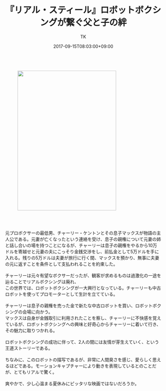 ﻿---
layout: post

title: 『リアル・スティール』ロボットボクシングが繋ぐ父と子の絆
author: TK
date: 2017-09-15T08:03:00+09:00
comments: true
categories: Movie
---
<figure class="image pict" style="float:left"><img alt="" height="450" src="http://img-cdn.jg.jugem.jp/851/3766742/20170916_1359542.jpg" width="318" />

</figure>

<p><br style="clear:both" />
&nbsp;</p>

<p><br />
元プロボクサーの最低男、チャーリー・ケントンとその息子マックスが物語の主人公である。元妻が亡くなったという連絡を受け、息子の親権について元妻の姉と話し合いの場を持つことになるが、チャーリーは息子の親権をやるから10万ドルを寄越せと元妻の夫にこっそり金銭交渉をし、前払金として5万ドルを手に入れる。残りの5万ドルは夫妻が旅行に行く間、マックスを預かり、無事に夫妻の元に返すことを条件として支払われることを約束した。<br />
<br />
チャーリーは元々有望なボクサーだったが、観客が求めるものは過激化の一途を辿ることでリアルボクシングは廃れ、<br />
この世界では、ロボットボクシングが一大興行となっている。チャーリーも中古ロボットを使ってプロモーターとして生計を立てている。<br />
<br />
チャーリーは息子の親権を売った金で新たな中古ロボットを買い、ロボットボクシングの会場に向かう。<br />
マックスは自身が金銭取引に利用されたことを察し、チャーリーに不快感を覚えているが、ロボットボクシングへの興味と好奇心からチャーリーに着いて行き、その魅力に取りつかれる。<br />
<br />
ロボットボクシングの成功に伴って、2人の間には友情が芽生えていく、という王道ストーリーである。<br />
<br />
ちなみに、このロボットの描写であるが、非常に人間臭さを感じ、愛らしく思えるほどである。モーションキャプチャーにより動きを表現しているとのことだが、とてもリアルで驚く。<br />
<br />
爽やかで、少し心温まる夏休みにピッタリな映画ではないだろうか。</p>
